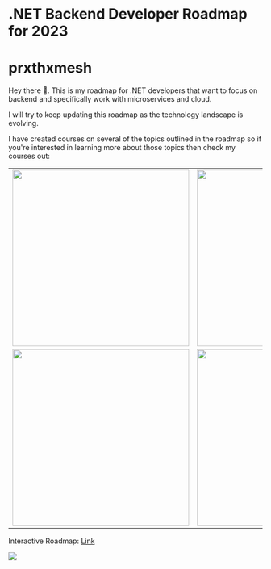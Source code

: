 # .NET Backend Developer Roadmap for 2023

# prxthxmesh

Hey there 👋. This is my roadmap for .NET developers that want to focus on backend and specifically work with microservices and cloud.

I will try to keep updating this roadmap as the technology landscape is evolving.

I have created courses on several of the topics outlined in the roadmap so if you're interested in learning more about those topics then check my courses out:

|   |   |   |
| - | - | - |
| [<img src="assets/unittesting.jpg"  width="350">](https://dometrain.com/course/from-zero-to-hero-unit-testing-in-c) | [<img src="assets/integrationtesting.jpg"  width="350">](https://dometrain.com/course/from-zero-to-hero-integration-testing-in-asp-net-core) | [<img src="assets/dependencyinjection.jpg"  width="350">](https://dometrain.com/course/from-zero-to-hero-dependency-injection-in-net) |
| [<img src="assets/restapis.jpg"  width="350">](https://dometrain.com/course/from-zero-to-hero-rest-apis-in-asp-net-core) | [<img src="assets/minimalapis.jpg"  width="350">](https://dometrain.com/course/from-zero-to-hero-minimal-apis-in-net-with-c) | [<img src="assets/aws.jpg"  width="350">](https://dometrain.com/course/cloud-fundamentals-aws-services-for-c-developers) |

Interactive Roadmap: [Link](https://mm.tt/map/2627837340?t=CjSlrIg9TU)

![](roadmap-dark-compact-2023.png)
